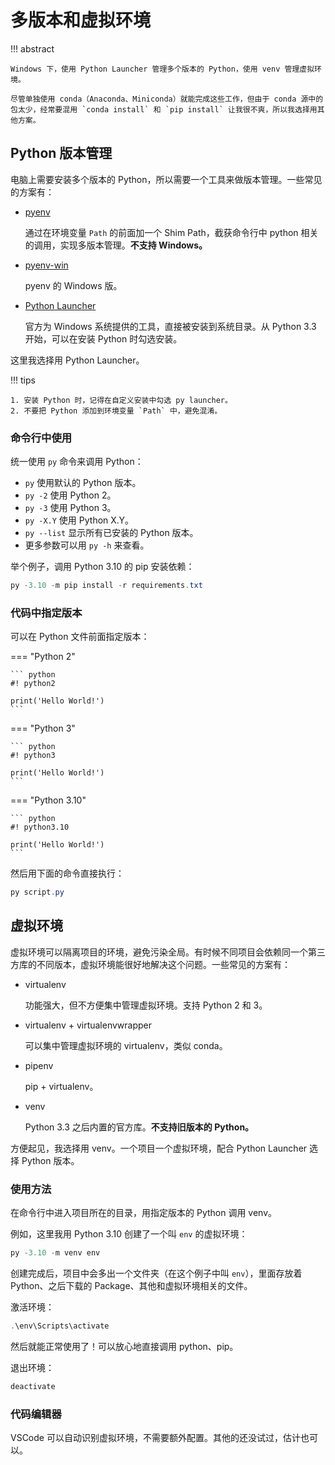 # 多版本和虚拟环境

!!! abstract

    Windows 下，使用 Python Launcher 管理多个版本的 Python，使用 venv 管理虚拟环境。

    尽管单独使用 conda（Anaconda、Miniconda）就能完成这些工作，但由于 conda 源中的包太少，经常要混用 `conda install` 和 `pip install` 让我很不爽，所以我选择用其他方案。

## Python 版本管理

电脑上需要安装多个版本的 Python，所以需要一个工具来做版本管理。一些常见的方案有：

- [pyenv](https://github.com/pyenv/pyenv)

    通过在环境变量 `Path` 的前面加一个 Shim Path，截获命令行中 python 相关的调用，实现多版本管理。**不支持 Windows。**

- [pyenv-win](https://github.com/pyenv-win/pyenv-win)

    pyenv 的 Windows 版。

- [Python Launcher](https://docs.python.org/3/using/windows.html#python-launcher-for-windows)

    官方为 Windows 系统提供的工具，直接被安装到系统目录。从 Python 3.3 开始，可以在安装 Python 时勾选安装。

这里我选择用 Python Launcher。

!!! tips

    1. 安装 Python 时，记得在自定义安装中勾选 py launcher。
    2. 不要把 Python 添加到环境变量 `Path` 中，避免混淆。

### 命令行中使用

统一使用 `py` 命令来调用 Python：

- `py` 使用默认的 Python 版本。
- `py -2` 使用 Python 2。
- `py -3` 使用 Python 3。
- `py -X.Y` 使用 Python X.Y。
- `py --list` 显示所有已安装的 Python 版本。
- 更多参数可以用 `py -h` 来查看。

举个例子，调用 Python 3.10 的 pip 安装依赖：

``` powershell
py -3.10 -m pip install -r requirements.txt
```

### 代码中指定版本

可以在 Python 文件前面指定版本：

=== "Python 2"

    ``` python
    #! python2

    print('Hello World!')
    ```

=== "Python 3"

    ``` python
    #! python3

    print('Hello World!')
    ```

=== "Python 3.10"

    ``` python
    #! python3.10

    print('Hello World!')
    ```

然后用下面的命令直接执行：

``` powershell
py script.py
```

## 虚拟环境

虚拟环境可以隔离项目的环境，避免污染全局。有时候不同项目会依赖同一个第三方库的不同版本，虚拟环境能很好地解决这个问题。一些常见的方案有：

- virtualenv

    功能强大，但不方便集中管理虚拟环境。支持 Python 2 和 3。

- virtualenv + virtualenvwrapper

    可以集中管理虚拟环境的 virtualenv，类似 conda。

- pipenv

    pip + virtualenv。

- venv

    Python 3.3 之后内置的官方库。**不支持旧版本的 Python。**

方便起见，我选择用 venv。一个项目一个虚拟环境，配合 Python Launcher 选择 Python 版本。

### 使用方法

在命令行中进入项目所在的目录，用指定版本的 Python 调用 venv。

例如，这里我用 Python 3.10 创建了一个叫 `env` 的虚拟环境：

``` powershell
py -3.10 -m venv env
```

创建完成后，项目中会多出一个文件夹（在这个例子中叫 `env`），里面存放着 Python、之后下载的 Package、其他和虚拟环境相关的文件。

激活环境：

``` powershell
.\env\Scripts\activate
```

然后就能正常使用了！可以放心地直接调用 python、pip。

退出环境：

``` powershell
deactivate
```

### 代码编辑器

VSCode 可以自动识别虚拟环境，不需要额外配置。其他的还没试过，估计也可以。

[^1]: [讲讲 Python Launcher 是什么鬼东西？ - 知乎](https://zhuanlan.zhihu.com/p/387109071)
[^2]: [Installing packages using pip and virtual environments — Python Packaging User Guide](https://packaging.python.org/en/latest/guides/installing-using-pip-and-virtual-environments/#creating-a-virtual-environment)
[^3]: [venv --- 创建虚拟环境 — Python 3.11.4 文档](https://docs.python.org/zh-cn/3/library/venv.html)
[^4]: [python多环境管理（venv与virtualenv） - doublexi - 博客园](https://www.cnblogs.com/doublexi/p/15783355.html)